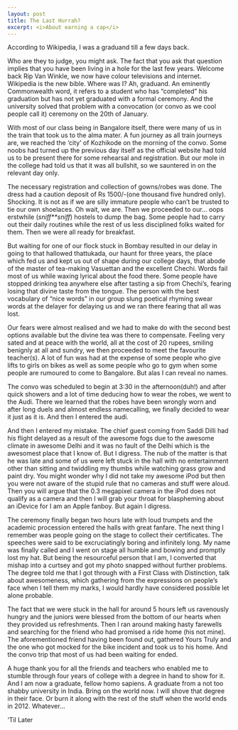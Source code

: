 ```yaml
---
layout: post
title: The Last Hurrah?
excerpt: <i>About earning a cap</i>
---
```


According to Wikipedia, I was a graduand till a few days back. 

Who are they to judge, you might ask. The fact that you ask that question implies that you have been living in a hole for the last few 
years. Welcome back Rip Van Winkle, we now have colour televisions and internet. Wikipedia is the new bible. Where was I? Ah, graduand. An 
eminently Commonwealth word, it refers to a student who has “completed” his graduation but has not yet graduated with a formal ceremony. 
And the university solved that problem with a convocation (or convo as we cool people call it) ceremony on the 20th of January.

With most of our class being in Bangalore itself, there were many of us in the train that took us to the alma mater. A fun journey as all 
train journeys are, we reached the ‘city’ of Kozhikode on the morning of the convo. Some noobs had turned up the previous day itself as the
official website had told us to be present there for some rehearsal and registration. But our mole in the college had told us that it was 
all bullshit, so we sauntered in on the relevant day only.

The necessary registration and collection of gowns/robes was done. The dress had a caution deposit of Rs 1500/-(one thousand five hundred 
only). Shocking. It is not as if we are silly immature people who can’t be trusted to tie our own shoelaces. Oh wait, we are. Then we 
proceeded to our… oops erstwhile (*sniff**sniff*) hostels to dump the bag. Some people had to carry out their daily routines while the 
rest of us less disciplined folks waited for them. Then we were all ready for breakfast.

But waiting for one of our flock stuck in Bombay resulted in our delay in going to that hallowed thattukada, our haunt for three years, 
the place which fed us and kept us out of shape during our college days, that abode of the master of tea-making Vasuettan and the excellent
Chechi. Words fail most of us while waxing lyrical about the food there. Some people have stopped drinking tea anywhere else after tasting
a sip from Chechi’s, fearing losing that divine taste from the tongue. The person with the best vocabulary of “nice words” in our group 
slung poetical rhyming swear words at the delayer for delaying us and we ran there fearing that all was lost.



Our fears were almost realised and we had to make do with the second best options available but the divine tea was there to compensate. 
Feeling very sated and at peace with the world, all at the cost of 20 rupees, smiling benignly at all and sundry, we then proceeded to meet
the favourite teacher(s). A lot of fun was had at the expense of some people who give lifts to girls on bikes as well as some people who go
to gym when some people are rumoured to come to Bangalore. But alas I can reveal no names.

The convo was scheduled to begin at 3:30 in the afternoon(duh!) and after quick showers and a lot of time deducing how to wear the robes,
we went to the Audi. There we learned that the robes have been wrongly worn and after long duels and almost endless namecalling, we finally
decided to wear it just as it is. And then I entered the audi.

And then I entered my mistake. The chief guest coming from Saddi Dilli had his flight delayed as a result of the awesome fogs due to the
awesome climate in awesome Delhi and it was no fault of the Delhi which is the awesomest place that I know of. But I digress. The nub of
the matter is that he was late and some of us were left stuck in the hall with no entertainment other than sitting and twiddling my 
thumbs while watching grass grow and paint dry. You might wonder why I did not take my awesome iPod but then you were not aware of the
stupid rule that no cameras and stuff were aloud. Then you will argue that the 0.3 megapixel camera in the iPod does not qualify as a 
camera and then I will grab your throat for blaspheming about an iDevice for I am an Apple fanboy. But again I digress.

The ceremony finally began two hours late with loud trumpets and the academic procession entered the halls with great fanfare. The next 
thing I remember was people going on the stage to collect their certificates. The speeches were said to be excruciatingly boring and 
infinitely long. My name was finally called and I went on stage all humble and bowing and promptly lost my hat. But being the resourceful
person that I am, I converted that mishap into a curtsey and got my photo snapped without further problems. The degree told me that I
got through with a First Class with Distinction, talk about awesomeness, which gathering from the expressions on people’s face when I
tell them my marks, I would hardly have considered possible let alone probable.



The fact that we were stuck in the hall for around 5 hours left us ravenously hungry and the juniors were blessed from the bottom of our
hearts when they provided us refreshments. Then I ran around making hasty farewells and searching for the friend who had promised a ride
home (his not mine). The aforementioned friend having been found out, gathered Yours Truly and the one who got mocked for the bike 
incident and took us to his home. And the convo trip that most of us had been waiting for ended.

A huge thank you for all the friends and teachers who enabled me to stumble through four years of college with a degree in hand to show 
for it. And I am now a graduate, fellow homo sapiens. A graduate from a not too shabby university in India. Bring on the world now. I 
will shove that degree in their face. Or burn it along with the rest of the stuff when the world ends in 2012. Whatever...

‘Til Later
